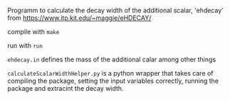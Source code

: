 Programm to calculate the decay width of the additional scalar, 'ehdecay' from
https://www.itp.kit.edu/~maggie/eHDECAY/

compile with
`make`

run with
`run`

`ehdecay.in` defines the mass of the additional calar among other things

`calculateScalarWidthHelper.py` is a python wrapper that takes care of compiling the package, setting the input variables correctly, running the package and extracint the decay width.
 
